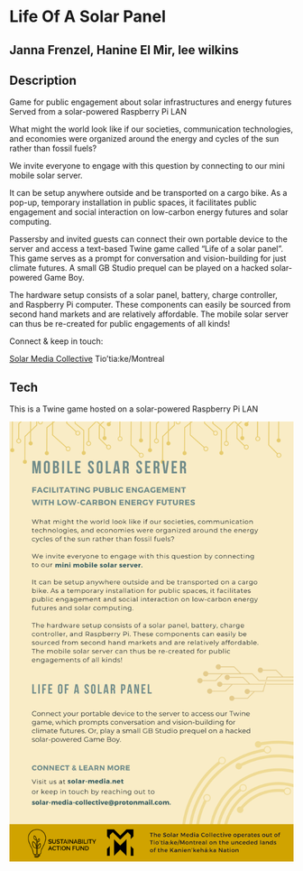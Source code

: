 # Life Of A Solar Panel 

## Janna Frenzel, Hanine El Mir, lee wilkins 

## Description
Game for public engagement about solar infrastructures and energy futures
Served from a solar-powered Raspberry Pi LAN

What might the world look like if our societies, communication technologies, and economies were organized around the energy and cycles of the sun rather than fossil fuels?

We invite everyone to engage with this question by connecting to our mini mobile solar server.

It can be setup anywhere outside and be transported on a cargo bike. As a pop-up, temporary installation in public spaces, it facilitates public engagement and social interaction on low-carbon energy futures and solar computing. 

Passersby and invited guests can connect their own portable device to the server and access a text-based Twine game called “Life of a solar panel”. This game serves as a prompt for conversation and vision-building for just climate futures. A small GB Studio prequel can be played on a hacked solar-powered Game Boy.

The hardware setup consists of a solar panel, battery, charge controller, and Raspberry Pi computer. These components can easily be sourced from second hand markets and are relatively affordable. The mobile solar server can thus be re-created for public engagements of all kinds!

Connect & keep in touch:

[Solar Media Collective](https://solar-media.net)
Tio’tia:ke/Montreal


## Tech 
This is a Twine game hosted on a solar-powered Raspberry Pi LAN


![flyer announcing online game called Life of a solar panel](https://raw.githubusercontent.com/Janna-F/Life-of-a-solar-panel/main/images/Flyer.png)
